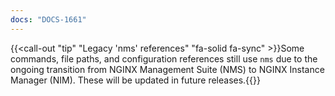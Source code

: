 ```yaml
---
docs: "DOCS-1661"
---
```


{{<call-out "tip" "Legacy 'nms' references" "fa-solid fa-sync" >}}Some commands, file paths, and configuration references still use `nms` due to the ongoing transition from NGINX Management Suite (NMS) to NGINX Instance Manager (NIM). These will be updated in future releases.{{</call-out>}}